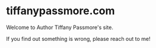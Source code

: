 # tiffanypassmore.com
Welcome to Author Tiffany Passmore's site.

If you find out something is wrong, please reach out to me!
